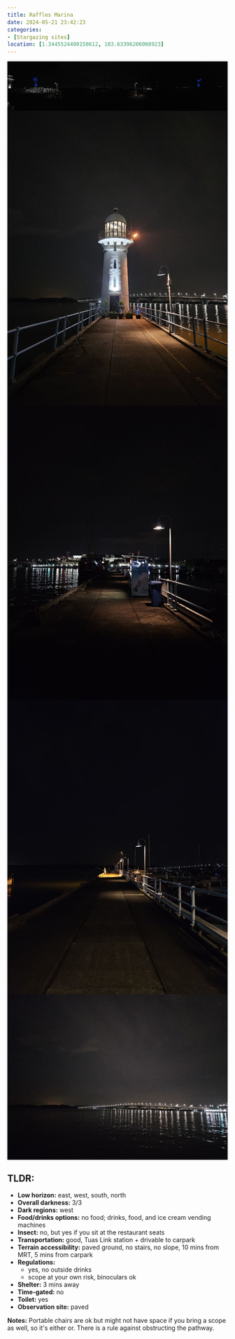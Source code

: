 ```yaml
---
title: Raffles Marina
date: 2024-05-21 23:42:23
categories: 
- [Stargazing sites]
location: [1.3445524400150612, 103.63396206008923]
---
```

<!DOCTYPE html>
<html lang="en">
<head>
    <meta charset="UTF-8">
    <meta name="viewport" content="width=device-width, initial-scale=1.0">
    <title>Raffles Marina</title>
    <style>
        .gallery-page {
            display: flex;
            justify-content: center;
            align-items: center;
            flex-direction: column;
            margin: 0px;
        }
        .gallery-list {
            display: flex;
            flex-wrap: wrap;
            justify-content: center;
        }
        .gallery-column {
            flex: 1;
            max-width: 500px;
            margin: 0px;
        }
        .gallery-item {
            position: relative;
            overflow: hidden;
        }
        .gallery-item img {
            width: 100%;
            height: auto;
            display: block;
        }
        .gallery-item a {
            display: block;
            text-decoration: none;
            color: inherit;
        }
        .gallery-container {
            display: flex;
            flex-wrap: wrap;
            justify-content: space-between;
        }
        .gallery-item {
            flex: 0 0 50%;
            margin-bottom: 0px; /* Adjust margin as needed */
        }
        @media (max-width: 992px) {
            .gallery-item {
                flex: 0 0 100%; /* Make each item take up full width on smaller screens */
            }
        }
    </style>
</head>
<body>
    <div class="gallery-container">
        <div class="gallery-item">
            <a href="Panorama"><img src="RafflesMarina/paranoma.jpg" alt="Panorama"></a>
        </div>
        <div class="gallery-item">
            <a href="RafflesMarina/s/lighthouse.jpg" target="_blank"><img src="RafflesMarina/lighthouse.jpg" alt="Lighthouse"></a>
        </div>
        <div class="gallery-item">
            <a href="RafflesMarina/s/walkway1.jpg" target="_blank"><img src="RafflesMarina/walkway1.jpg" alt="Walkway 1"></a>
        </div>
        <div class="gallery-item">
            <a href="RafflesMarina/s/walkway2.jpg" target="_blank"><img src="RafflesMarina/walkway2.jpg" alt="Walkway 2"></a>
        </div>
        <div class="gallery-item">
            <a href="RafflesMarina/s/causeway.jpg" target="_blank"><img src="RafflesMarina/causeway.jpg" alt="Causeway"></a>
        </div>
    </div>
    <div>
        <h2>TLDR:</h2>
        <ul>
            <li><strong>Low horizon:</strong> east, west, south, north</li>
            <li><strong>Overall darkness:</strong> 3/3</li>
            <li><strong>Dark regions:</strong> west</li>
            <li><strong>Food/drinks options:</strong> no food; drinks, food, and ice cream vending machines</li>
            <li><strong>Insect:</strong> no, but yes if you sit at the restaurant seats</li>
            <li><strong>Transportation:</strong> good, Tuas Link station + drivable to carpark</li>
            <li><strong>Terrain accessibility:</strong> paved ground, no stairs, no slope, 10 mins from MRT, 5 mins from carpark</li>
            <li><strong>Regulations:</strong> 
            <ul>
                <li>yes, no outside drinks</li>
                <li>scope at your own risk, binoculars ok</li>
            </ul>
            </li>
            <li><strong>Shelter:</strong> 3 mins away</li>
            <li><strong>Time-gated:</strong> no</li>
            <li><strong>Toilet:</strong> yes</li>
            <li><strong>Observation site:</strong> paved</li>
        </ul>
        <p><strong>Notes:</strong> Portable chairs are ok but might not have space if you bring a scope as well, so it's either or. There is a rule against obstructing the pathway.</p>
    </div>
</body>
</html>

